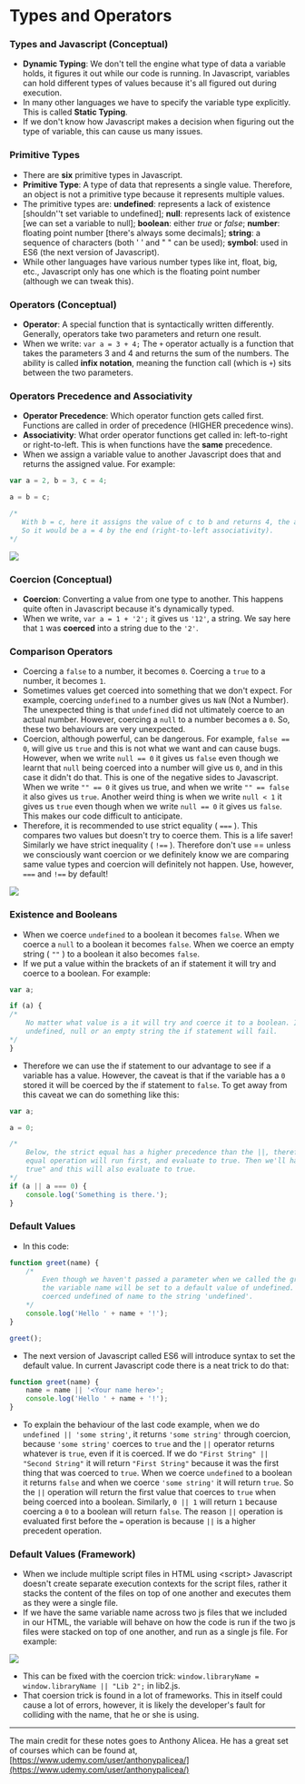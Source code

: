 # Types and Operators

### Types and Javascript \(Conceptual\)

* **Dynamic Typing**: We don't tell the engine what type of data a variable holds, it figures it out while our code is running. In Javascript, variables can hold different types of values because it's all figured out during execution.
* In many other languages we have to specify the variable type explicitly. This is called **Static Typing**.
* If we don't know how Javascript makes a decision when figuring out the type of variable, this can cause us many issues.

### Primitive Types

* There are **six** primitive types in Javascript.
* **Primitive Type**: A type of data that represents a single value. Therefore, an object is not a primitive type because it represents multiple values.
* The primitive types are: **undefined**: represents a lack of existence \[shouldn''t set variable to undefined\]; **null**: represents lack of existence \[we can set a variable to null\]; **boolean**: either _true_ or _false_; **number**: floating point number \[there's always some decimals\]; **string**: a sequence of characters \(both ' ' and " " can be used\); **symbol**: used in ES6 \(the next version of Javascript\).
* While other languages have various number types like int, float, big, etc., Javascript only has one which is the floating point number \(although we can tweak this\).

### Operators \(Conceptual\)

* **Operator**: A special function that is syntactically written differently. Generally, operators take two parameters and return one result.
* When we write: `var a = 3 + 4;` The `+` operator actually is a function that takes the parameters 3 and 4 and returns the sum of the numbers. The ability is called **infix notation**, meaning the function call \(which is `+`\) sits between the two parameters.

### Operators Precedence and Associativity

* **Operator Precedence**: Which operator function gets called first. Functions are called in order of precedence \(HIGHER precedence wins\).
* **Associativity**: What order operator functions get called in: left-to-right or right-to-left. This is when functions have the **same** precedence.
* When we assign a variable value to another Javascript does that and returns the assigned value. For example:

```js
var a = 2, b = 3, c = 4;

a = b = c;

/* 
   With b = c, here it assigns the value of c to b and returns 4, the assigned value. 
   So it would be a = 4 by the end (right-to-left associativity).
*/
```

![](/assets/OperatorPrecedenceTable.jpg)

### Coercion \(Conceptual\)

* **Coercion**: Converting a value from one type to another. This happens quite often in Javascript because it's dynamically typed.
* When we write, `var a = 1 + '2';` it gives us `'12'`, a string. We say here that `1` was **coerced** into a string due to the `'2'`.

### Comparison Operators

* Coercing a `false` to a number, it becomes `0`. Coercing a `true` to a number, it becomes `1`.
* Sometimes values get coerced into something that we don't expect. For example, coercing `undefined` to a number gives us `NaN` \(Not a Number\). The unexpected thing is that `undefined` did not ultimately coerce to an actual number. However, coercing a `null` to a number becomes a `0`. So, these two behaviours are very unexpected.
* Coercion, although powerful, can be dangerous. For example, `false == 0`, will give us `true` and this is not what we want and can cause bugs. However, when we write `null == 0` it gives us `false` even though we learnt that `null` being coerced into a number will give us `0`, and in this case it didn't do that. This is one of the negative sides to Javascript. When we write `"" == 0` it gives us true, and when we write `"" == false` it also gives us `true`. Another weird thing is when we write `null < 1` it gives us `true` even though when we write `null == 0` it gives us `false`. This makes our code difficult to anticipate.
* Therefore, it is recommended to use strict equality \( `===` \). This compares two values but doesn't try to coerce them. This is a life saver! Similarly we have strict inequality \( `!==` \). Therefore don't use == unless we consciously want coercion or we definitely know we are comparing same value types and coercion will definitely not happen. Use, however, `===` and `!==` by default!

![](/assets/SamenessComparisonTable.jpg)

### Existence and Booleans

* When we coerce `undefined` to a boolean it becomes `false`. When we coerce a `null` to a boolean it becomes `false`. When we coerce an empty string \( `""` \) to a boolean it also becomes `false`.
* If we put a value within the brackets of an if statement it will try and coerce to a boolean. For example:

```js
var a;

if (a) {
/*
    No matter what value is a it will try and coerce it to a boolean. If a is either
    undefined, null or an empty string the if statement will fail.    
*/
}
```

* Therefore we can use the if statement to our advantage to see if a variable has a value. However, the caveat is that if the variable has a `0` stored it will be coerced by the if statement to `false`. To get away from this caveat we can do something like this:

```js
var a;

a = 0;

/*
    Below, the strict equal has a higher precedence than the ||, therefore the strict
    equal operation will run first, and evaluate to true. Then we'll have "false || 
    true" and this will also evaluate to true.     
*/
if (a || a === 0) {
    console.log('Something is there.');
}
```

### Default Values

* In this code:

```js
function greet(name) {
    /*
        Even though we haven't passed a parameter when we called the greet() function
        the variable name will be set to a default value of undefined. The + operator
        coerced undefined of name to the string 'undefined'.
    */
    console.log('Hello ' + name + '!');
}

greet();
```

* The next version of Javascript called ES6 will introduce syntax to set the default value. In current Javascript code there is a neat trick to do that:

```js
function greet(name) {
    name = name || '<Your name here>';
    console.log('Hello ' + name + '!');
}
```

* To explain the behaviour of the last code example, when we do `undefined || 'some string'`, it returns `'some string'` through coercion, because `'some string'` coerces to `true` and the `||` operator returns whatever is `true`, even if it is coerced. If we do `"First String" || "Second String"` it will return `"First String"` because it was the first thing that was coerced to `true`. When we coerce `undefined` to a boolean it returns `false` and when we coerce `'some string'` it will return `true`. So the `||` operation will return the first value that coerces to `true` when being coerced into a boolean. Similarly, `0 || 1` will return `1` because coercing a `0` to a boolean will return `false`. The reason `||` operation is evaluated first before the `=` operation is because `||` is a higher precedent operation.

### Default Values \(Framework\)

* When we include multiple script files in HTML using &lt;script&gt; Javascript doesn't create separate execution contexts for the script files, rather it stacks the content of the files on top of one another and executes them as they were a single file.
* If we have the same variable name across two js files that we included in our HTML, the variable will behave on how the code is run if the two js files were stacked on top of one another, and run as a single js file. For example:

![](/assets/JSFilesStackedDiagram.jpg)

* This can be fixed with the coercion trick: `window.libraryName = window.libraryName || "Lib 2";` in lib2.js.
* That coersion trick is found in a lot of frameworks. This in itself could cause a lot of errors, however, it is likely the developer's fault for colliding with the name, that he or she is using.

---

The main credit for these notes goes to Anthony Alicea. He has a great set of courses which can be found at, [https://www.udemy.com/user/anthonypalicea/](https://www.udemy.com/user/anthonypalicea/)

